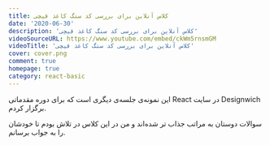 ```yaml
---
title: کلاس آنلاین برای بررسی کد سنگ کاغذ قیچی
date: '2020-06-30'
description: 'کلاس آنلاین برای بررسی کد سنگ کاغذ قیچی'
videoSourceURL: https://www.youtube.com/embed/ckWm5rnsmGM
videoTitle: 'کلاس آنلاین برای بررسی کد سنگ کاغذ قیچی'
cover: cover.png
comment: true
homepage: true
category: react-basic
---
```


این نمونه‌ی جلسه‌ی دیگری است که برای دوره مقدماتی React در سایت Designwich برگزار کردم.

سوالات دوستان به مراتب جذاب تر شده‌اند و من در این کلاس در تلاش بودم تا خودشان را به جواب برسانم.
